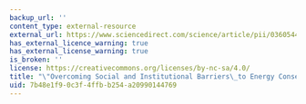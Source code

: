 ```yaml
---
backup_url: ''
content_type: external-resource
external_url: https://www.sciencedirect.com/science/article/pii/0360544280900365
has_external_licence_warning: true
has_external_license_warning: true
is_broken: ''
license: https://creativecommons.org/licenses/by-nc-sa/4.0/
title: "\"Overcoming Social and Institutional Barriers\_to Energy Conservation.\""
uid: 7b48e1f9-0c3f-4ffb-b254-a20990144769
---
```

